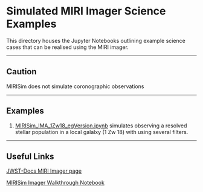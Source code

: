 # Simulated MIRI Imager Science Examples


This directory houses the Jupyter Notebooks outlining example science cases that can be realised using the MIRI imager.

----
## Caution

MIRISim does not simulate coronographic observations


---
## Examples

1) [MIRISim_IMA_1Zw18_egVersion.ipynb](https://github.com/JWST-MIRI/MIRISim-Science-Examples/blob/master/Imager/MIRISim_IMA_1Zw18_egVersion.ipynb) simulates observing a resolved stellar population in a local galalxy (1 Zw 18) with using several filters.  

----
## Useful Links

[JWST-Docs MIRI Imager page](https://jwst-docs.stsci.edu/display/JTI/MIRI+Imaging)

[MIRISim Imager Walkthrough Notebook](http://miri.ster.kuleuven.be/pub/Public/MIRISim_Public/MIRISim_IMA_walkthrough.ipynb)
